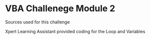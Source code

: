 # VBA Challenege Module 2 

Sources used for this challenge 

Xpert Learning Assistant provided coding for the Loop and Variables
